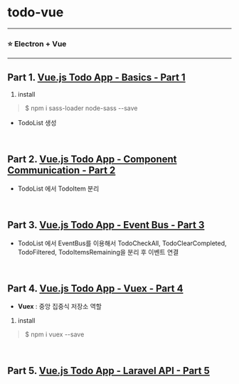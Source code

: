 # todo-vue
---

### :star: Electron + Vue 

---

## Part 1. [Vue.js Todo App - Basics - Part 1](https://www.youtube.com/watch?v=A5S23KS_-bU&list=PLEhEHUEU3x5q-xB1On4CsLPts0-rZ9oos)

1) install
  > $ npm i sass-loader node-sass  --save

- TodoList 생성

<br/>

## Part 2. [Vue.js Todo App - Component Communication - Part 2](https://www.youtube.com/watch?v=4WwzOZzoUUg&list=PLEhEHUEU3x5q-xB1On4CsLPts0-rZ9oos&index=2)

- TodoList 에서 TodoItem 분리

<br/>

## Part 3. [Vue.js Todo App - Event Bus - Part 3](https://www.youtube.com/watch?v=7AXiN5mrOgY&list=PLEhEHUEU3x5q-xB1On4CsLPts0-rZ9oos&index=3)

- TodoList 에서 EventBus를 이용해서 TodoCheckAll, TodoClearCompleted, TodoFiltered, TodoItemsRemaining을 분리 후 이벤트 연결

<br/>

## Part 4. [Vue.js Todo App - Vuex - Part 4](https://www.youtube.com/watch?v=yrCGcnn4_RU&list=PLEhEHUEU3x5q-xB1On4CsLPts0-rZ9oos&index=4)

- **Vuex** : 중앙 집중식 저장소 역할

1) install
  > $ npm i vuex --save

<br/>

## Part 5. [Vue.js Todo App - Laravel API - Part 5](https://www.youtube.com/watch?v=Ork8274eqYo)




